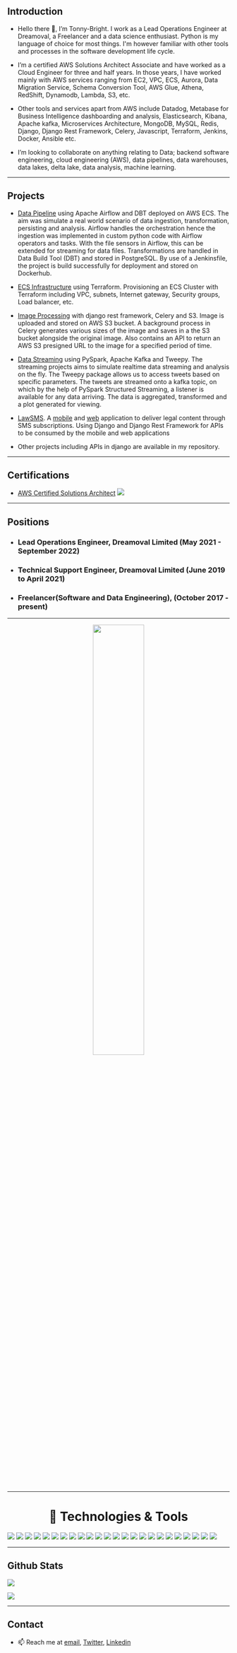 ## Introduction
* Hello there 👋, I’m Tonny-Bright. I work as a Lead Operations Engineer at Dreamoval, a Freelancer and a data science enthusiast. Python is my language of choice for most things. I'm however familiar with other tools and processes in the software development life cycle.

* I’m a certified AWS Solutions Architect Associate and have worked as a Cloud Engineer for three and half years. In those years, I have worked mainly with AWS services ranging from EC2, VPC, ECS, Aurora, Data Migration Service, Schema Conversion Tool, AWS Glue, Athena, RedShift, Dynamodb, Lambda, S3, etc. 

* Other tools and services apart from AWS include Datadog, Metabase for Business Intelligence dashboarding and analysis, Elasticsearch, Kibana, Apache kafka, Microservices Architecture, MongoDB, MySQL, Redis, Django, Django Rest Framework, Celery, Javascript, Terraform, Jenkins, Docker, Ansible etc. 

* I’m looking to collaborate on anything relating to Data; backend software engineering, cloud engineering (AWS), data pipelines, data warehouses, data lakes, delta lake, data analysis, machine learning.

---

## Projects
* [Data Pipeline](https://github.com/TMCreme/dbt_airflow_project) using Apache Airflow and DBT deployed on AWS ECS. The aim was simulate a real world scenario of data ingestion, transformation, persisting and analysis. Airflow handles the orchestration hence the ingestion was implemented in custom python code with Airflow operators and tasks. With the file sensors in Airflow, this can be extended for streaming for data files. Transformations are handled in Data Build Tool (DBT) and stored in PostgreSQL. By use of a Jenkinsfile, the project is build successfully for deployment and stored on Dockerhub.

* [ECS Infrastructure](https://github.com/TMCreme/terraform-airflow-ecs) using Terraform. Provisioning an ECS Cluster with Terraform including VPC, subnets, Internet gateway, Security groups, Load balancer, etc. 

* [Image Processing](https://github.com/TMCreme/drf-image-uploader) with django rest framework, Celery and S3. Image is uploaded and stored on AWS S3 bucket. A background process in Celery generates various sizes of the image and saves in a the S3 bucket alongside the original image. Also contains an API to return an AWS S3 presigned URL to the image for a specified period of time. 

* [Data Streaming](https://github.com/TMCreme/twitter-sentiments-pyspark) using PySpark, Apache Kafka and Tweepy. The streaming projects aims to simulate realtime data streaming and analysis on the fly. The Tweepy package allows us to access tweets based on specific parameters. The tweets are streamed onto a kafka topic, on which by the help of PySpark Structured Streaming, a listener is available for any data arriving. The data is aggregated, transformed and a plot generated for viewing. 

* [LawSMS](https://isms.lawsms.com/). A [mobile](https://play.google.com/store/apps/details?id=com.lawsms.app) and [web](https://isms.lawsms.com/) application to deliver legal content through SMS subscriptions. Using Django and Django Rest Framework for APIs to be consumed by the mobile and web applications

* Other projects including APIs in django are available in my repository.  

---

## Certifications
* [AWS Certified Solutions Architect](https://www.credly.com/badges/5eee5d85-eed4-4158-a372-fa86504ed74d/public_url)
![](https://images.credly.com/size/200x200/images/0e284c3f-5164-4b21-8660-0d84737941bc/image.png)

---

## Positions
* ### Lead Operations Engineer, Dreamoval Limited (May 2021 - September 2022)

* ### Technical Support Engineer, Dreamoval Limited (June 2019 to April 2021)


* ### Freelancer(Software and Data Engineering), (October 2017 - present)

---

<p align="center">
<img width="48%" height="50%" src="https://github-readme-stats.vercel.app/api/top-langs/?username=TMCreme&layout=compact&theme=dracula">
</p>

---

<h1 align="center"> 🔧 Technologies & Tools </h1>

![](https://img.shields.io/badge/OS-Linux-informational?style=flat&logo=linux&logoColor=white&color=3498DB)
![](https://img.shields.io/badge/Code-Python-informational?style=flat&logo=python&logoColor=white&color=9B59B6)
![](https://img.shields.io/badge/Code-JavaScript-informational?style=flat&logo=dart&logoColor=white&color=9B59B6)
![](https://img.shields.io/badge/Code-Fastapi-informational?style=flat&logo=fastapi&logoColor=white&color=9B59B6)
![](https://img.shields.io/badge/Code-R-informational?style=flat&logo=Redis&logoColor=white&color=9B59B6)
![](https://img.shields.io/badge/Code-Django-informational?style=flat&logo=flask&logoColor=white&color=9B59B6)
![](https://img.shields.io/badge/Code-HTML-informational?style=flat&logo=flask&logoColor=white&color=9B59B6)
![](https://img.shields.io/badge/Tools-Docker-informational?style=flat&logo=docker&logoColor=white&color=1ABC9C)
![](https://img.shields.io/badge/Tools-Mysql-informational?style=flat&logo=mysql&logoColor=white&color=1ABC9C)
![](https://img.shields.io/badge/Tools-MongoDB-informational?style=flat&logo=docker&logoColor=white&color=1ABC9C)
![](https://img.shields.io/badge/Tools-PostgreSQL-informational?style=flat&logo=figma&logoColor=white&color=1ABC9C)
![](https://img.shields.io/badge/Tools-Elasticsearch-informational?style=flat&logo=docker&logoColor=white&color=1ABC9C)
![](https://img.shields.io/badge/Tools-Kibana-informational?style=flat&logo=docker&logoColor=white&color=1ABC9C)
![](https://img.shields.io/badge/Tools-Redis-informational?style=flat&logo=Redis&logoColor=white&color=1ABC9C)
![](https://img.shields.io/badge/Tools-Terraform-informational?style=flat&logo=Redis&logoColor=white&color=1ABC9C)
![](https://img.shields.io/badge/Tools-Jenkins-informational?style=flat&logo=Redis&logoColor=white&color=1ABC9C)
![](https://img.shields.io/badge/Tools-Ansible-informational?style=flat&logo=Redis&logoColor=white&color=1ABC9C)
![](https://img.shields.io/badge/Tools-Daadog-informational?style=flat&logo=Redis&logoColor=white&color=1ABC9C)
![](https://img.shields.io/badge/Tools-Airflow-informational?style=flat&logo=Redis&logoColor=white&color=1ABC9C)
![](https://img.shields.io/badge/Tools-PySpark-informational?style=flat&logo=Redis&logoColor=white&color=1ABC9C)
![](https://img.shields.io/badge/Tools-Kafka-informational?style=flat&logo=Redis&logoColor=white&color=1ABC9C)
![](https://img.shields.io/badge/Tools-DBT-informational?style=flat&logo=Redis&logoColor=white&color=1ABC9C)
![](https://img.shields.io/badge/Tools-Nginx-informational?style=flat&logo=Redis&logoColor=white&color=1ABC9C)
![](https://img.shields.io/badge/Tools-Celery-informational?style=flat&logo=Redis&logoColor=white&color=1ABC9C)


---

## Github Stats

<a><img align="center" src="https://github-readme-stats.vercel.app/api?username=TMCreme&show_icons=true&theme=dracula" /></a>

<a><img align="center" src="https://github-readme-streak-stats.herokuapp.com/?user=TMCreme&theme=dracula"/></a>

---

## Contact
- 📫 Reach me at [email](mailto:tonnybright35@gmail.com), [Twitter](https://twitter.com/BrightTonny), [Linkedin](https://www.linkedin.com/in/tonny-bright-sogli-245566a9/) 



